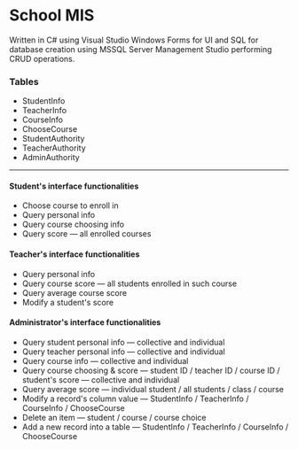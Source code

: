 # School MIS
Written in C# using Visual Studio Windows Forms for UI and SQL for database creation using MSSQL Server Management Studio performing CRUD operations.

### Tables
* StudentInfo
* TeacherInfo
* CourseInfo
* ChooseCourse
* StudentAuthority
* TeacherAuthority
* AdminAuthority
--------------------
#### Student's interface functionalities
* Choose course to enroll in
* Query personal info
* Query course choosing info
* Query score — all enrolled courses

#### Teacher's interface functionalities
* Query personal info 
* Query course score — all students enrolled in such course
* Query average course score
* Modify a student's score

#### Administrator's interface functionalities
* Query student personal info — collective and individual
* Query teacher personal info — collective and individual
* Query course info — collective and individual
* Query course choosing & score — student ID / teacher ID / course ID / student's score — collective and individual
* Query average score — individual student / all students / class / course
* Modify a record's column value — StudentInfo / TeacherInfo / CourseInfo / ChooseCourse
* Delete an item — student / course / course choice
* Add a new record into a table — StudentInfo / TeacherInfo / CourseInfo / ChooseCourse
